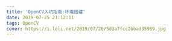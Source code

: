 ```yaml
---
title: 'OpenCV入坑指南:环境搭建'
date: 2019-07-25 21:12:11
tags: OpenCV
cover: https://i.loli.net/2019/07/26/5d3a7fcc2bbad35969.jpg
---
```

